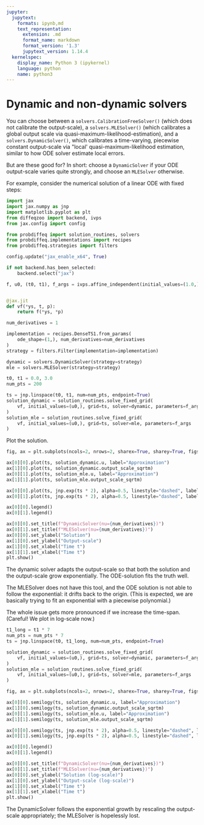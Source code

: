 ```yaml
---
jupyter:
  jupytext:
    formats: ipynb,md
    text_representation:
      extension: .md
      format_name: markdown
      format_version: '1.3'
      jupytext_version: 1.14.4
  kernelspec:
    display_name: Python 3 (ipykernel)
    language: python
    name: python3
---
```


# Dynamic and non-dynamic solvers

You can choose between a `solvers.CalibrationFreeSolver()` (which does not calibrate the output-scale), a `solvers.MLESolver()` (which calibrates a global output scale via quasi-maximum-likelihood-estimation), and a `solvers.DynamicSolver()`, which calibrates a time-varying, piecewise constant output-scale via "local' quasi-maximum-likelihood estimation, similar to how ODE solver estimate local errors.

But are these good for?
In short: choose a `DynamicSolver` if your ODE output-scale varies quite strongly, and choose an `MLESolver` otherwise.

For example, consider the numerical solution of a linear ODE with fixed steps:

```python
import jax
import jax.numpy as jnp
import matplotlib.pyplot as plt
from diffeqzoo import backend, ivps
from jax.config import config

from probdiffeq import solution_routines, solvers
from probdiffeq.implementations import recipes
from probdiffeq.strategies import filters

config.update("jax_enable_x64", True)

if not backend.has_been_selected:
    backend.select("jax")
```

```python
f, u0, (t0, t1), f_args = ivps.affine_independent(initial_values=(1.0,), a=2.0)


@jax.jit
def vf(*ys, t, p):
    return f(*ys, *p)
```

```python
num_derivatives = 1

implementation = recipes.DenseTS1.from_params(
    ode_shape=(1,), num_derivatives=num_derivatives
)
strategy = filters.Filter(implementation=implementation)

dynamic = solvers.DynamicSolver(strategy=strategy)
mle = solvers.MLESolver(strategy=strategy)
```

```python
t0, t1 = 0.0, 3.0
num_pts = 200

ts = jnp.linspace(t0, t1, num=num_pts, endpoint=True)
solution_dynamic = solution_routines.solve_fixed_grid(
    vf, initial_values=(u0,), grid=ts, solver=dynamic, parameters=f_args
)
solution_mle = solution_routines.solve_fixed_grid(
    vf, initial_values=(u0,), grid=ts, solver=mle, parameters=f_args
)
```

Plot the solution.

```python
fig, ax = plt.subplots(ncols=2, nrows=2, sharex=True, sharey=True, figsize=(8, 5))

ax[0][0].plot(ts, solution_dynamic.u, label="Approximation")
ax[1][0].plot(ts, solution_dynamic.output_scale_sqrtm)
ax[0][1].plot(ts, solution_mle.u, label="Approximation")
ax[1][1].plot(ts, solution_mle.output_scale_sqrtm)

ax[0][0].plot(ts, jnp.exp(ts * 2), alpha=0.5, linestyle="dashed", label="exp(At)y0")
ax[0][1].plot(ts, jnp.exp(ts * 2), alpha=0.5, linestyle="dashed", label="exp(At)y0")

ax[0][0].legend()
ax[0][1].legend()

ax[0][0].set_title(f"DynamicSolver(nu={num_derivatives})")
ax[0][1].set_title(f"MLESolver(nu={num_derivatives})")
ax[0][0].set_ylabel("Solution")
ax[1][0].set_ylabel("Output-scale")
ax[1][0].set_xlabel("Time t")
ax[1][1].set_xlabel("Time t")
plt.show()
```

The dynamic solver adapts the output-scale so that both the solution and the output-scale grow exponentially.
The ODE-solution fits the truth well.

The MLESolver does not have this tool, and the ODE solution is not able to follow the exponential: it drifts back to the origin. (This is expected, we are basically trying to fit an exponential with a piecewise polynomial.)

The whole issue gets more pronounced if we increase the time-span. (Careful! We plot in log-scale now.)


```python
t1_long = t1 * 7
num_pts = num_pts * 7
ts = jnp.linspace(t0, t1_long, num=num_pts, endpoint=True)

solution_dynamic = solution_routines.solve_fixed_grid(
    vf, initial_values=(u0,), grid=ts, solver=dynamic, parameters=f_args
)
solution_mle = solution_routines.solve_fixed_grid(
    vf, initial_values=(u0,), grid=ts, solver=mle, parameters=f_args
)
```

```python
fig, ax = plt.subplots(ncols=2, nrows=2, sharex=True, sharey=True, figsize=(8, 5))

ax[0][0].semilogy(ts, solution_dynamic.u, label="Approximation")
ax[1][0].semilogy(ts, solution_dynamic.output_scale_sqrtm)
ax[0][1].semilogy(ts, solution_mle.u, label="Approximation")
ax[1][1].semilogy(ts, solution_mle.output_scale_sqrtm)

ax[0][0].semilogy(ts, jnp.exp(ts * 2), alpha=0.5, linestyle="dashed", label="exp(At)y0")
ax[0][1].semilogy(ts, jnp.exp(ts * 2), alpha=0.5, linestyle="dashed", label="exp(At)y0")

ax[0][0].legend()
ax[0][1].legend()

ax[0][0].set_title(f"DynamicSolver(nu={num_derivatives})")
ax[0][1].set_title(f"MLESolver(nu={num_derivatives})")
ax[0][0].set_ylabel("Solution (log-scale)")
ax[1][0].set_ylabel("Output-scale (log-scale)")
ax[1][0].set_xlabel("Time t")
ax[1][1].set_xlabel("Time t")
plt.show()
```

The DynamicSolver follows the exponential growth by rescaling the output-scale appropriately; the MLESolver is hopelessly lost.

